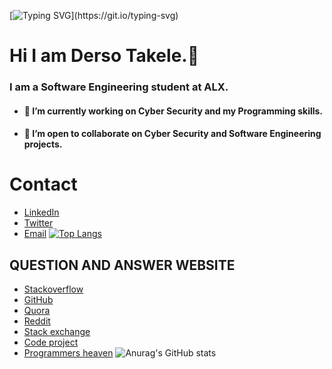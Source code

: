 [![Typing SVG](https://readme-typing-svg.demolab.com?font=Fira+Code&size=25&pause=1000&color=2A92C0&background=0D0E0C1D&random=false&width=700&height=70&lines=I+am+Derso+Takele.;+I+am+deeply+passionate+about+acquiring;programming+skills+and+enhancing+my+knowledge.)](https://git.io/typing-svg)

# Hi I am Derso Takele.👋

### I am a Software Engineering student at ALX. 

- ####  💪 I’m currently working on  Cyber Security and my Programming skills.
- ####  📝 I’m open to collaborate on Cyber Security and Software Engineering projects.
# Contact 
* [LinkedIn](https://www.linkedin.com/in/derso-takele-2a5193252/)
* [Twitter](https://twitter.com/DersoTakele11)
* [Email](dersotakele@gmail.com)
[![Top Langs](https://github-readme-stats.vercel.app/api/top-langs/?username=Lordwill1&layout=compact)](https://github.com/Lordwill1/github-readme-stats)
## QUESTION AND ANSWER WEBSITE 
* [Stackoverflow](https://Stackoverflow.com/)
* [GitHub](https://github.com/)
* [Quora](https://quora.com/)
* [Reddit](https://reddit.com/)
* [Stack exchange](https://Stackexchange.com/)
* [Code project](https://codeproject.com/)
* [Programmers heaven](https://programmersheaven.com/)
![Anurag's GitHub stats](https://github-readme-stats.vercel.app/api?username=Lordwill1&show_icons=true&theme=radical)
<!---
dersotakele/dersotakele is a ✨ special ✨ repository because its `README.md` (this file) appears on your GitHub profile.
You can click the Preview link to take a look at your changes.
--->


